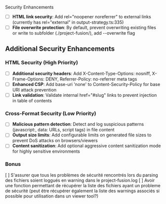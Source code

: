 Security Enhancements
- [ ] **HTML link security**: Add rel="noopener noreferrer" to external links (currently has rel="external" in output-strategy.ts:335)
- [ ] **File overwrite protection**: By default, prevent overwriting existing files or write to subfolder (./project-fusion/), add --overwrite flag

## Additional Security Enhancements

### HTML Security (High Priority)
- [ ] **Additional security headers**: Add X-Content-Type-Options: nosniff, X-Frame-Options: DENY, Referrer-Policy: no-referrer meta tags
- [ ] **Enhanced CSP**: Add base-uri 'none' to Content-Security-Policy for base URI attack prevention
- [ ] **Link validation**: Validate internal href="#slug" links to prevent injection in table of contents

### Cross-Format Security (Low Priority)
- [ ] **Malicious pattern detection**: Detect and log suspicious patterns (javascript:, data: URLs, script tags) in file content
- [ ] **Output size limits**: Add configurable limits on generated file sizes to prevent DoS attacks on browsers/viewers
- [ ] **Content sanitization**: Add optional aggressive content sanitization mode for highly sensitive environments

### Bonus
 [ ] S'assurer que tous les problèmes de sécurité rencontrés lors du parsing des fichiers soient loggués en warning dans le project-fusion.log
 [ ] Avoir une fonction permettant de récupérer la liste des fichiers ayant un probleme de sécurité (peut être récupérer également la liste des warnings associés si possible pour utilisation dans un viewer tool?)